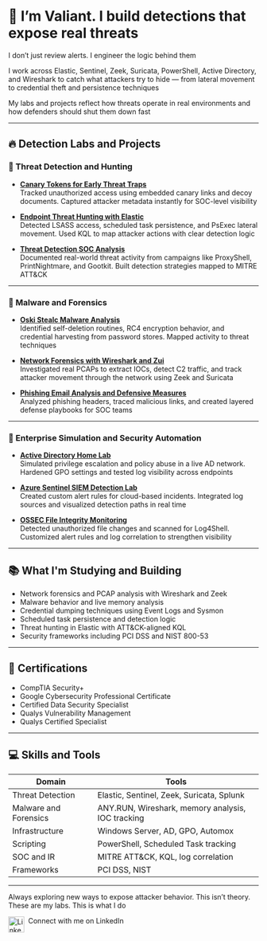 # 👋 I’m Valiant. I build detections that expose real threats

I don’t just review alerts. I engineer the logic behind them

I work across Elastic, Sentinel, Zeek, Suricata, PowerShell, Active Directory, and Wireshark to catch what attackers try to hide — from lateral movement to credential theft and persistence techniques

My labs and projects reflect how threats operate in real environments and how defenders should shut them down fast

---

## 🔥 Detection Labs and Projects

### 🎯 Threat Detection and Hunting

- **[Canary Tokens for Early Threat Traps](https://github.com/Vluthor/Canary-Tokens)**  
  Tracked unauthorized access using embedded canary links and decoy documents. Captured attacker metadata instantly for SOC-level visibility

- **[Endpoint Threat Hunting with Elastic](https://github.com/Vluthor/Endpoint-Threat-Hunting)**  
  Detected LSASS access, scheduled task persistence, and PsExec lateral movement. Used KQL to map attacker actions with clear detection logic

- **[Threat Detection SOC Analysis](https://github.com/Vluthor/Threat-Detection-SOC-Analysis)**  
  Documented real-world threat activity from campaigns like ProxyShell, PrintNightmare, and Gootkit. Built detection strategies mapped to MITRE ATT&CK

---

### 🧠 Malware and Forensics

- **[Oski Stealc Malware Analysis](https://github.com/Vluthor/Oski-Malware-Analysis)**  
  Identified self-deletion routines, RC4 encryption behavior, and credential harvesting from password stores. Mapped activity to threat techniques

- **[Network Forensics with Wireshark and Zui](https://github.com/Vluthor/Network-Forensics-Analysis-with-Wireshark-and-Zui)**  
  Investigated real PCAPs to extract IOCs, detect C2 traffic, and track attacker movement through the network using Zeek and Suricata

- **[Phishing Email Analysis and Defensive Measures](https://github.com/Vluthor/Phishing-Email-Analysis-and-Defensive-Measures)**  
  Analyzed phishing headers, traced malicious links, and created layered defense playbooks for SOC teams

---

### 🏢 Enterprise Simulation and Security Automation

- **[Active Directory Home Lab](https://github.com/Vluthor/Active-Directory-Lab)**  
  Simulated privilege escalation and policy abuse in a live AD network. Hardened GPO settings and tested log visibility across endpoints

- **[Azure Sentinel SIEM Detection Lab](https://github.com/Vluthor/SIEM-Azure-Sentinel-Lab)**  
  Created custom alert rules for cloud-based incidents. Integrated log sources and visualized detection paths in real time

- **[OSSEC File Integrity Monitoring](https://github.com/Vluthor/OSSEC-File-Integrity-Monitoring)**  
  Detected unauthorized file changes and scanned for Log4Shell. Customized alert rules and log correlation to strengthen visibility

---

## 📚 What I'm Studying and Building

- Network forensics and PCAP analysis with Wireshark and Zeek
- Malware behavior and live memory analysis
- Credential dumping techniques using Event Logs and Sysmon
- Scheduled task persistence and detection logic
- Threat hunting in Elastic with ATT&CK-aligned KQL
- Security frameworks including PCI DSS and NIST 800-53

---

## 📜 Certifications

- CompTIA Security+
- Google Cybersecurity Professional Certificate
- Certified Data Security Specialist
- Qualys Vulnerability Management
- Qualys Certified Specialist

---

## 💻 Skills and Tools

| Domain | Tools |
|--------|-------|
| Threat Detection | Elastic, Sentinel, Zeek, Suricata, Splunk |
| Malware and Forensics | ANY.RUN, Wireshark, memory analysis, IOC tracking |
| Infrastructure | Windows Server, AD, GPO, Automox |
| Scripting | PowerShell, Scheduled Task tracking |
| SOC and IR | MITRE ATT&CK, KQL, log correlation |
| Frameworks | PCI DSS, NIST |

---

Always exploring new ways to expose attacker behavior. This isn’t theory. These are my labs. This is what I do

<a href="https://linkedin.com/in/valiantcb">
  <img align="left" alt="LinkedIn" width="32px" src="https://upload.wikimedia.org/wikipedia/commons/c/ca/LinkedIn_logo_initials.png" />
</a>

<p style="margin-left:40px;">
Connect with me on LinkedIn
</p>
